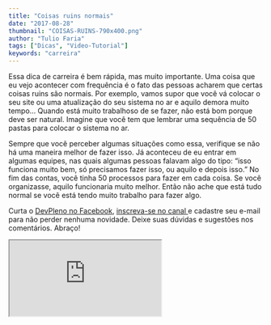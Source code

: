 ```yaml
---
title: "Coisas ruins normais"
date: "2017-08-28"
thumbnail: "COISAS-RUINS-790x400.png"
author: "Tulio Faria"
tags: ["Dicas", "Video-Tutorial"]
keywords: "carreira"
---
```



Essa dica de carreira é bem rápida, mas muito importante. Uma coisa que eu vejo acontecer com frequência é o fato das pessoas acharem que certas coisas ruins são normais. Por exemplo, vamos supor que você vá colocar o seu site ou uma atualização do seu sistema no ar e aquilo demora muito tempo… Quando está muito trabalhoso de se fazer, não está bom porque deve ser natural. Imagine que você tem que lembrar uma sequência de 50 pastas para colocar o sistema no ar.

Sempre que você perceber algumas situações como essa, verifique se não há uma maneira melhor de fazer isso. Já aconteceu de eu entrar em algumas equipes, nas quais algumas pessoas falavam algo do tipo: “isso funciona muito bem, só precisamos fazer isso, ou aquilo e depois isso.” No fim das contas, você tinha 50 processos para fazer em cada coisa. Se você organizasse, aquilo funcionaria muito melhor. Então não ache que está tudo normal se você está tendo muito trabalho para fazer algo.

 Curta o [DevPleno no Facebook](https://www.facebook.com/devpleno), [inscreva-se no canal ](https://www.youtube.com/devplenocom)e cadastre seu e-mail para não perder nenhuma novidade. Deixe suas dúvidas e sugestões nos comentários. Abraço!


 <div class="embed-responsive embed-responsive-16by9">
 <iframe class="embed-responsive-item" src="https://www.youtube.com/embed/gmNoxscFPWQ" allowfullscreen></iframe>
  </div>